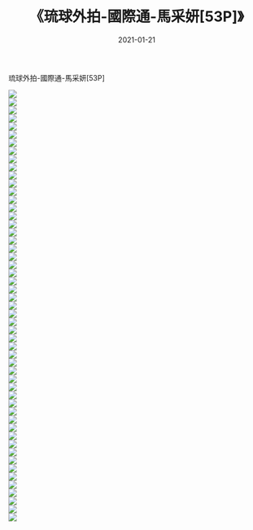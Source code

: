 ﻿---
layout: post
title:  《琉球外拍-國際通-馬采妍[53P]》
date:   2021-01-21
img: http://pic.660000.xyz/1:/唯美/2021/琉球外拍-國際通-馬采妍[53P]/000.jpg
categories: [美女, 清纯, 唯美]
---

琉球外拍-國際通-馬采妍[53P]

  ![](http://pic.660000.xyz/1:/唯美/2021/琉球外拍-國際通-馬采妍[53P]/001.jpg) <br> ![](http://pic.660000.xyz/1:/唯美/2021/琉球外拍-國際通-馬采妍[53P]/002.jpg) <br> ![](http://pic.660000.xyz/1:/唯美/2021/琉球外拍-國際通-馬采妍[53P]/003.jpg) <br> ![](http://pic.660000.xyz/1:/唯美/2021/琉球外拍-國際通-馬采妍[53P]/004.jpg) <br> ![](http://pic.660000.xyz/1:/唯美/2021/琉球外拍-國際通-馬采妍[53P]/005.jpg) <br> ![](http://pic.660000.xyz/1:/唯美/2021/琉球外拍-國際通-馬采妍[53P]/006.jpg) <br> ![](http://pic.660000.xyz/1:/唯美/2021/琉球外拍-國際通-馬采妍[53P]/007.jpg) <br> ![](http://pic.660000.xyz/1:/唯美/2021/琉球外拍-國際通-馬采妍[53P]/008.jpg) <br> ![](http://pic.660000.xyz/1:/唯美/2021/琉球外拍-國際通-馬采妍[53P]/009.jpg) <br> ![](http://pic.660000.xyz/1:/唯美/2021/琉球外拍-國際通-馬采妍[53P]/010.jpg) <br> ![](http://pic.660000.xyz/1:/唯美/2021/琉球外拍-國際通-馬采妍[53P]/011.jpg) <br> ![](http://pic.660000.xyz/1:/唯美/2021/琉球外拍-國際通-馬采妍[53P]/012.jpg) <br> ![](http://pic.660000.xyz/1:/唯美/2021/琉球外拍-國際通-馬采妍[53P]/013.jpg) <br> ![](http://pic.660000.xyz/1:/唯美/2021/琉球外拍-國際通-馬采妍[53P]/014.jpg) <br> ![](http://pic.660000.xyz/1:/唯美/2021/琉球外拍-國際通-馬采妍[53P]/015.jpg) <br> ![](http://pic.660000.xyz/1:/唯美/2021/琉球外拍-國際通-馬采妍[53P]/016.jpg) <br> ![](http://pic.660000.xyz/1:/唯美/2021/琉球外拍-國際通-馬采妍[53P]/017.jpg) <br> ![](http://pic.660000.xyz/1:/唯美/2021/琉球外拍-國際通-馬采妍[53P]/018.jpg) <br> ![](http://pic.660000.xyz/1:/唯美/2021/琉球外拍-國際通-馬采妍[53P]/019.jpg) <br> ![](http://pic.660000.xyz/1:/唯美/2021/琉球外拍-國際通-馬采妍[53P]/020.jpg) <br> ![](http://pic.660000.xyz/1:/唯美/2021/琉球外拍-國際通-馬采妍[53P]/021.jpg) <br> ![](http://pic.660000.xyz/1:/唯美/2021/琉球外拍-國際通-馬采妍[53P]/022.jpg) <br> ![](http://pic.660000.xyz/1:/唯美/2021/琉球外拍-國際通-馬采妍[53P]/023.jpg) <br> ![](http://pic.660000.xyz/1:/唯美/2021/琉球外拍-國際通-馬采妍[53P]/024.jpg) <br> ![](http://pic.660000.xyz/1:/唯美/2021/琉球外拍-國際通-馬采妍[53P]/025.jpg) <br> ![](http://pic.660000.xyz/1:/唯美/2021/琉球外拍-國際通-馬采妍[53P]/026.jpg) <br> ![](http://pic.660000.xyz/1:/唯美/2021/琉球外拍-國際通-馬采妍[53P]/027.jpg) <br> ![](http://pic.660000.xyz/1:/唯美/2021/琉球外拍-國際通-馬采妍[53P]/028.jpg) <br> ![](http://pic.660000.xyz/1:/唯美/2021/琉球外拍-國際通-馬采妍[53P]/029.jpg) <br> ![](http://pic.660000.xyz/1:/唯美/2021/琉球外拍-國際通-馬采妍[53P]/030.jpg) <br> ![](http://pic.660000.xyz/1:/唯美/2021/琉球外拍-國際通-馬采妍[53P]/031.jpg) <br> ![](http://pic.660000.xyz/1:/唯美/2021/琉球外拍-國際通-馬采妍[53P]/032.jpg) <br> ![](http://pic.660000.xyz/1:/唯美/2021/琉球外拍-國際通-馬采妍[53P]/033.jpg) <br> ![](http://pic.660000.xyz/1:/唯美/2021/琉球外拍-國際通-馬采妍[53P]/034.jpg) <br> ![](http://pic.660000.xyz/1:/唯美/2021/琉球外拍-國際通-馬采妍[53P]/035.jpg) <br> ![](http://pic.660000.xyz/1:/唯美/2021/琉球外拍-國際通-馬采妍[53P]/036.jpg) <br> ![](http://pic.660000.xyz/1:/唯美/2021/琉球外拍-國際通-馬采妍[53P]/037.jpg) <br> ![](http://pic.660000.xyz/1:/唯美/2021/琉球外拍-國際通-馬采妍[53P]/038.jpg) <br> ![](http://pic.660000.xyz/1:/唯美/2021/琉球外拍-國際通-馬采妍[53P]/039.jpg) <br> ![](http://pic.660000.xyz/1:/唯美/2021/琉球外拍-國際通-馬采妍[53P]/040.jpg) <br> ![](http://pic.660000.xyz/1:/唯美/2021/琉球外拍-國際通-馬采妍[53P]/041.jpg) <br> ![](http://pic.660000.xyz/1:/唯美/2021/琉球外拍-國際通-馬采妍[53P]/042.jpg) <br> ![](http://pic.660000.xyz/1:/唯美/2021/琉球外拍-國際通-馬采妍[53P]/043.jpg) <br> ![](http://pic.660000.xyz/1:/唯美/2021/琉球外拍-國際通-馬采妍[53P]/044.jpg) <br> ![](http://pic.660000.xyz/1:/唯美/2021/琉球外拍-國際通-馬采妍[53P]/045.jpg) <br> ![](http://pic.660000.xyz/1:/唯美/2021/琉球外拍-國際通-馬采妍[53P]/046.jpg) <br> ![](http://pic.660000.xyz/1:/唯美/2021/琉球外拍-國際通-馬采妍[53P]/047.jpg) <br> ![](http://pic.660000.xyz/1:/唯美/2021/琉球外拍-國際通-馬采妍[53P]/048.jpg) <br> ![](http://pic.660000.xyz/1:/唯美/2021/琉球外拍-國際通-馬采妍[53P]/049.jpg) <br> ![](http://pic.660000.xyz/1:/唯美/2021/琉球外拍-國際通-馬采妍[53P]/050.jpg) <br> ![](http://pic.660000.xyz/1:/唯美/2021/琉球外拍-國際通-馬采妍[53P]/051.jpg) <br> ![](http://pic.660000.xyz/1:/唯美/2021/琉球外拍-國際通-馬采妍[53P]/052.jpg) <br> ![](http://pic.660000.xyz/1:/唯美/2021/琉球外拍-國際通-馬采妍[53P]/053.jpg) <br>
